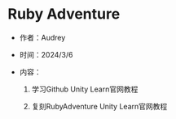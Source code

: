 # Ruby Adventure

- 作者：Audrey
- 时间：2024/3/6
- 内容：
  
  1. 学习Github Unity Learn官网教程
  
  1. 复刻RubyAdventure Unity Learn官网教程
